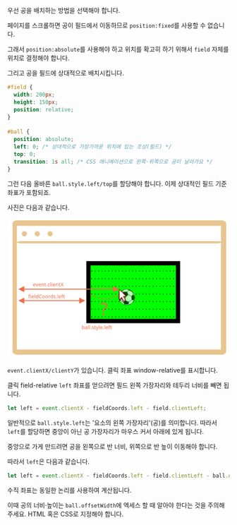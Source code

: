 
우선 공을 배치하는 방법을 선택해야 합니다.

페이지를 스크롤하면 공이 필드에서 이동하므로 `position:fixed`를 사용할 수 없습니다.

그래서 `position:absolute`를 사용해야 하고 위치를 확고히 하기 위해서 `field` 자체를 위치로 결정해야 합니다.

그리고 공을 필드에 상대적으로 배치시킵니다.

```css
#field {
  width: 200px;
  height: 150px;
  position: relative;
}

#ball {
  position: absolute;
  left: 0; /* 상대적으로 가장가까운 위치에 있는 조상(필드) */
  top: 0;
  transition: 1s all; /* CSS 애니메이션으로 왼쪽·위쪽으로 공이 날아가요 */
}
```

그런 다음 올바른 `ball.style.left/top`를 할당해야 합니다. 이제 상대적인 필드 기준 좌표가 포함되죠.

사진은 다음과 같습니다.

![](move-ball-coords.svg)

`event.clientX/clientY`가 있습니다. 클릭 좌표 window-relative를 표시합니다.

클릭 field-relative `left` 좌표를 얻으려면 필드 왼쪽 가장자리와 테두리 너비를 빼면 됩니다.

```js
let left = event.clientX - fieldCoords.left - field.clientLeft;
```

일반적으로 `ball.style.left`는 '요소의 왼쪽 가장자리'(공)를 의미합니다. 따라서 `left`를 할당하면 중앙이 아닌 공 가장자리가 마우스 커서 아래에 있게 됩니다.

중앙으로 가게 만드려면 공을 왼쪽으로 반 너비, 위쪽으로 반 높이 이동해야 합니다.

따라서 `left`은 다음과 같습니다.

```js
let left = event.clientX - fieldCoords.left - field.clientLeft - ball.offsetWidth/2;
```

수직 좌표는 동일한 논리를 사용하여 계산됩니다.

이때 공의 너비·높이는 `ball.offsetWidth`에 엑세스 할 때 알아야 한다는 것을 주의해주세요. HTML 혹은 CSS로 지정해야 합니다.
